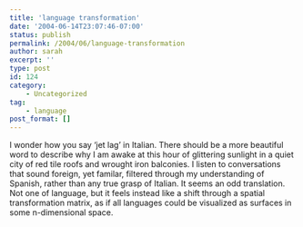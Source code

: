 ```yaml
---
title: 'language transformation'
date: '2004-06-14T23:07:46-07:00'
status: publish
permalink: /2004/06/language-transformation
author: sarah
excerpt: ''
type: post
id: 124
category:
    - Uncategorized
tag:
    - language
post_format: []
---
```

I wonder how you say ‘jet lag’ in Italian. There should be a more beautiful word to describe why I am awake at this hour of glittering sunlight in a quiet city of red tile roofs and wrought iron balconies. I listen to conversations that sound foreign, yet familar, filtered through my understanding of Spanish, rather than any true grasp of Italian. It seems an odd translation. Not one of language, but it feels instead like a shift through a spatial transformation matrix, as if all languages could be visualized as surfaces in some n-dimensional space.